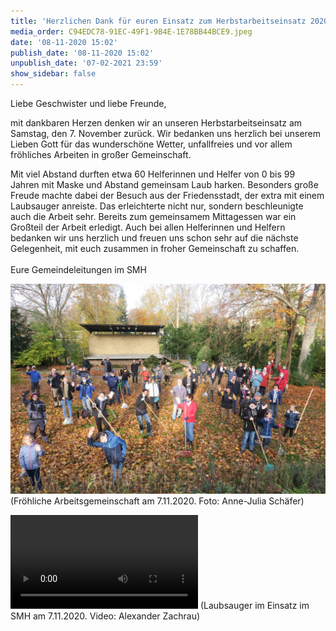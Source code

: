```yaml
---
title: 'Herzlichen Dank für euren Einsatz zum Herbstarbeitseinsatz 2020'
media_order: C94EDC78-91EC-49F1-9B4E-1E78BB44BCE9.jpeg
date: '08-11-2020 15:02'
publish_date: '08-11-2020 15:02'
unpublish_date: '07-02-2021 23:59'
show_sidebar: false
---
```


Liebe Geschwister und liebe Freunde,

mit dankbaren Herzen denken wir an unseren Herbstarbeitseinsatz am Samstag, den 7. November zurück. Wir bedanken uns herzlich bei unserem Lieben Gott für das wunderschöne Wetter, unfallfreies und vor allem fröhliches Arbeiten in großer Gemeinschaft.

Mit viel Abstand durften etwa 60 Helferinnen und Helfer von 0 bis 99 Jahren mit Maske und Abstand gemeinsam Laub harken. Besonders große Freude machte dabei der Besuch aus der Friedensstadt, der extra mit einem Laubsauger anreiste. Das erleichterte nicht nur, sondern beschleunigte auch die Arbeit sehr. Bereits zum gemeinsamem Mittagessen war ein Großteil der Arbeit erledigt. Auch bei allen Helferinnen und Helfern bedanken wir uns herzlich und freuen uns schon sehr auf die nächste Gelegenheit, mit euch zusammen in froher Gemeinschaft zu schaffen.<br><br>
Eure Gemeindeleitungen im SMH

![](C94EDC78-91EC-49F1-9B4E-1E78BB44BCE9.jpeg)
(Fröhliche Arbeitsgemeinschaft am 7.11.2020. Foto: Anne-Julia Schäfer)

![](IMG_8425.MP4)
(Laubsauger im Einsatz im SMH am 7.11.2020. Video: Alexander Zachrau)